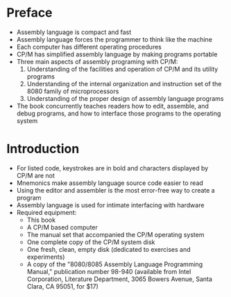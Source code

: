# Preface
- Assembly language is compact and fast
- Assembly language forces the programmer to think like the machine
- Each computer has different operating procedures
- CP/M has simplified assembly language by making programs portable
- Three main aspects of assembly programing with CP/M:
  1. Understanding of the facilities and operation of CP/M and its utility programs
  2. Understanding of the internal organization and instruction set of the 8080 family of microprocessors
  3. Understanding of the proper design of assembly language programs
- The book concurrently teaches readers how to edit, assemble, and debug programs, and how to interface those programs to the operating system

# Introduction
- For listed code, keystrokes are in bold and characters displayed by CP/M are not
- Mnemonics make assembly language source code easier to read
- Using the editor and assembler is the most error-free way to create a program
- Assembly language is used for intimate interfacing with hardware
- Required equipment:
  - This book
  - A CP/M based computer
  - The manual set that accompanied the CP/M operating system
  - One complete copy of the CP/M system disk
  - One fresh, clean, empty disk (dedicated to exercises and experiments)
  - A copy of the "8080/8085 Assembly Language Programming Manual," publication number 98-940 (available from Intel Corporation, Literature Department, 3065 Bowers Avenue, Santa Clara, CA 95051, for $17)

